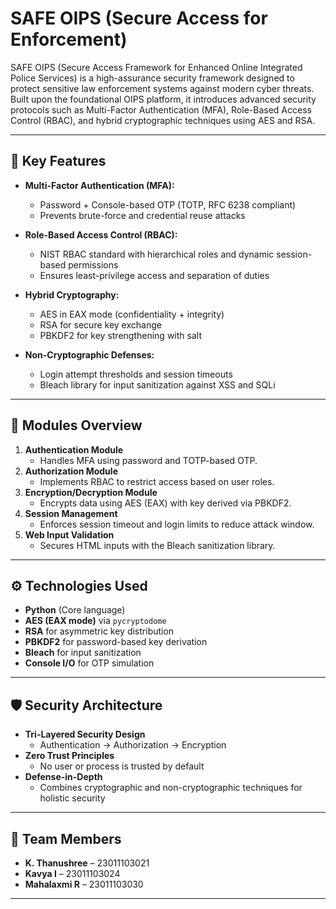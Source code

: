 # SAFE OIPS (Secure Access for Enforcement)

SAFE OIPS (Secure Access Framework for Enhanced Online Integrated Police Services) is a high-assurance security framework designed to protect sensitive law enforcement systems against modern cyber threats. Built upon the foundational OIPS platform, it introduces advanced security protocols such as Multi-Factor Authentication (MFA), Role-Based Access Control (RBAC), and hybrid cryptographic techniques using AES and RSA.

---

## 🔐 Key Features

- **Multi-Factor Authentication (MFA):** 
  - Password + Console-based OTP (TOTP, RFC 6238 compliant)
  - Prevents brute-force and credential reuse attacks

- **Role-Based Access Control (RBAC):**
  - NIST RBAC standard with hierarchical roles and dynamic session-based permissions
  - Ensures least-privilege access and separation of duties

- **Hybrid Cryptography:**
  - AES in EAX mode (confidentiality + integrity)
  - RSA for secure key exchange
  - PBKDF2 for key strengthening with salt

- **Non-Cryptographic Defenses:**
  - Login attempt thresholds and session timeouts
  - Bleach library for input sanitization against XSS and SQLi

---

## 🧩 Modules Overview

1. **Authentication Module**
   - Handles MFA using password and TOTP-based OTP.
2. **Authorization Module**
   - Implements RBAC to restrict access based on user roles.
3. **Encryption/Decryption Module**
   - Encrypts data using AES (EAX) with key derived via PBKDF2.
4. **Session Management**
   - Enforces session timeout and login limits to reduce attack window.
5. **Web Input Validation**
   - Secures HTML inputs with the Bleach sanitization library.

---

## ⚙️ Technologies Used

- **Python** (Core language)
- **AES (EAX mode)** via `pycryptodome`
- **RSA** for asymmetric key distribution
- **PBKDF2** for password-based key derivation
- **Bleach** for input sanitization
- **Console I/O** for OTP simulation

---

## 🛡️ Security Architecture

- **Tri-Layered Security Design**
  - Authentication → Authorization → Encryption
- **Zero Trust Principles**
  - No user or process is trusted by default
- **Defense-in-Depth**
  - Combines cryptographic and non-cryptographic techniques for holistic security

---

## 👥 Team Members

- **K. Thanushree** – 23011103021  
- **Kavya I** – 23011103024  
- **Mahalaxmi R** – 23011103030  

---

